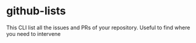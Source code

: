 # github-lists
This CLI list all the issues and PRs of your repository. Useful to find where you need to intervene
